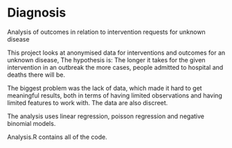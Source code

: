 # Diagnosis
Analysis of outcomes in relation to intervention requests for unknown disease 

This project looks at anonymised data for interventions and outcomes for an unknown disease,
The hypothesis is:
  The longer it takes for the given intervention in an outbreak the more cases, people admitted to hospital and deaths there will be.
  
 The biggest problem was the lack of data, which made it hard to get meaningful results, 
 both in terms of having limited observations and having limited features to work with. 
 The data are also discreet.
 
 The analysis uses linear regression, poisson regression and negative binomial models.
 
 Analysis.R contains all of the code.
